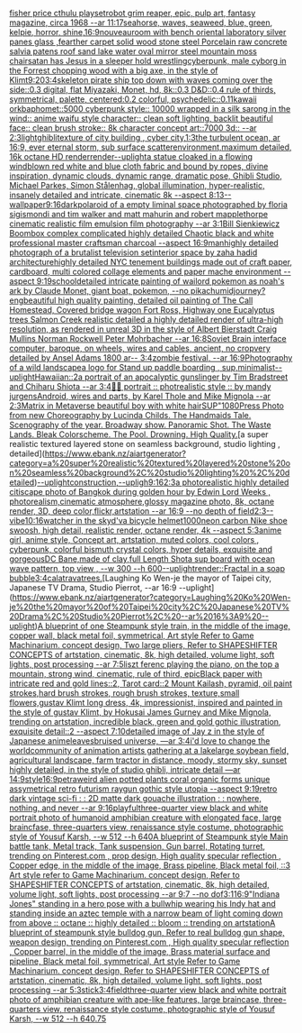 [fisher price cthulu playset](https://www.ebank.nz/aiartgenerator?category=fisher%20price%20cthulu%20playset)[robot grim reaper, epic, pulp art, fantasy magazine, circa 1968 --ar 11:17](https://www.ebank.nz/aiartgenerator?category=robot%20grim%20reaper%2C%20epic%2C%20pulp%20art%2C%20fantasy%20magazine%2C%20circa%201968%20--ar%2011%3A17)[seahorse, waves, seaweed, blue, green, kelpie, horror, shine,](https://www.ebank.nz/aiartgenerator?category=seahorse%2C%20waves%2C%20seaweed%2C%20blue%2C%20green%2C%20kelpie%2C%20horror%2C%20shine%2C)[16:9](https://www.ebank.nz/aiartgenerator?category=16%3A9)[nouveau](https://www.ebank.nz/aiartgenerator?category=nouveau)[room with bench oriental laboratory silver panes glass ,fearther carpet solid wood stone steel Porcelain raw concrete salvia patens roof sand lake water oval mirror steel mountain moss chair](https://www.ebank.nz/aiartgenerator?category=room%20with%20bench%20oriental%20laboratory%20silver%20panes%20glass%20%2Cfearther%20carpet%20solid%20wood%20stone%20steel%20Porcelain%20raw%20concrete%20salvia%20patens%20roof%20sand%20lake%20water%20oval%20mirror%20steel%20mountain%20moss%20chair)[satan has Jesus in a sleeper hold wrestling](https://www.ebank.nz/aiartgenerator?category=satan%20has%20Jesus%20in%20a%20sleeper%20hold%20wrestling)[cyberpunk, male cyborg in the Forrest chopping wood with a big axe, in the style of Klimt](https://www.ebank.nz/aiartgenerator?category=cyberpunk%2C%20male%20cyborg%20in%20the%20Forrest%20chopping%20wood%20with%20a%20big%20axe%2C%20in%20the%20style%20of%20Klimt)[9:20](https://www.ebank.nz/aiartgenerator?category=9%3A20)[3:4](https://www.ebank.nz/aiartgenerator?category=3%3A4)[skeleton pirate ship top down with waves coming over the side::0.3 digital, flat Miyazaki, Monet, hd, 8k::0.3 D&D::0.4 rule of thirds, symmetrical, palette, centered:0.2 colorful, psychedelic::0.1](https://www.ebank.nz/aiartgenerator?category=skeleton%20pirate%20ship%20top%20down%20with%20waves%20coming%20over%20the%20side%3A%3A0.3%20digital%2C%20flat%20Miyazaki%2C%20Monet%2C%20hd%2C%208k%3A%3A0.3%20D%26D%3A%3A0.4%20rule%20of%20thirds%2C%20symmetrical%2C%20palette%2C%20centered%3A0.2%20colorful%2C%20psychedelic%3A%3A0.1)[1](https://www.ebank.nz/aiartgenerator?category=1)[kawaii ork](https://www.ebank.nz/aiartgenerator?category=kawaii%20ork)[baphomet::5000 cyberpunk style:: 10000 wrapped in a silk sarong in the wind:: anime waifu  style character:: clean soft lighting, backlit beautiful face:: clean brush stroke:: 8k character concept art::7000 3d:: --ar 2:3](https://www.ebank.nz/aiartgenerator?category=baphomet%3A%3A5000%20cyberpunk%20style%3A%3A%2010000%20wrapped%20in%20a%20silk%20sarong%20in%20the%20wind%3A%3A%20anime%20waifu%20%20style%20character%3A%3A%20clean%20soft%20lighting%2C%20backlit%20beautiful%20face%3A%3A%20clean%20brush%20stroke%3A%3A%208k%20character%20concept%20art%3A%3A7000%203d%3A%3A%20--ar%202%3A3)[light](https://www.ebank.nz/aiartgenerator?category=light)[ghibli](https://www.ebank.nz/aiartgenerator?category=ghibli)[texture of city building , cyber city,](https://www.ebank.nz/aiartgenerator?category=texture%20of%20city%20building%20%2C%20cyber%20city%2C)[1:3](https://www.ebank.nz/aiartgenerator?category=1%3A3)[the turbulent ocean, ar 16:9, ever eternal storm, sub surface scatterenvironment,maximum detailed, 16k octane HD render](https://www.ebank.nz/aiartgenerator?category=the%20turbulent%20ocean%2C%20ar%2016%3A9%2C%20ever%20eternal%20storm%2C%20sub%20surface%20scatterenvironment%2Cmaximum%20detailed%2C%2016k%20octane%20HD%20render)[render](https://www.ebank.nz/aiartgenerator?category=render)[--uplight](https://www.ebank.nz/aiartgenerator?category=--uplight)[a statue cloaked in a flowing windblown red white and blue cloth fabric and bound by ropes, divine inspiration, dynamic clouds, dynamic range, dramatic pose, Ghibli Studio, Michael Parkes, Simon Stålenhag, global illumination, hyper-realistic, insanely detailed and intricate, cinematic 8k --aspect 8:13](https://www.ebank.nz/aiartgenerator?category=a%20statue%20cloaked%20in%20a%20flowing%20windblown%20red%20white%20and%20blue%20cloth%20fabric%20and%20bound%20by%20ropes%2C%20divine%20inspiration%2C%20dynamic%20clouds%2C%20dynamic%20range%2C%20dramatic%20pose%2C%20Ghibli%20Studio%2C%20Michael%20Parkes%2C%20Simon%20St%C3%A5lenhag%2C%20global%20illumination%2C%20hyper-realistic%2C%20insanely%20detailed%20and%20intricate%2C%20cinematic%208k%20--aspect%208%3A13)[--wallpaper](https://www.ebank.nz/aiartgenerator?category=--wallpaper)[9:16](https://www.ebank.nz/aiartgenerator?category=9%3A16)[dark](https://www.ebank.nz/aiartgenerator?category=dark)[polaroid of a empty liminal space photographed by floria sigismondi and tim walker  and matt mahurin and robert mapplethorpe cinematic realistic film emulsion film photography --ar 3:1](https://www.ebank.nz/aiartgenerator?category=polaroid%20of%20a%20empty%20liminal%20space%20photographed%20by%20floria%20sigismondi%20and%20tim%20walker%20%20and%20matt%20mahurin%20and%20robert%20mapplethorpe%20cinematic%20realistic%20film%20emulsion%20film%20photography%20--ar%203%3A1)[Bill Sienkiewicz Boombox complex complicated highly detailed Chaotic black and white professional master craftsman charcoal --aspect 16:9](https://www.ebank.nz/aiartgenerator?category=Bill%20Sienkiewicz%20Boombox%20complex%20complicated%20highly%20detailed%20Chaotic%20black%20and%20white%20professional%20master%20craftsman%20charcoal%20--aspect%2016%3A9)[man](https://www.ebank.nz/aiartgenerator?category=man)[highly detailed photograph of a brutalist television set](https://www.ebank.nz/aiartgenerator?category=highly%20detailed%20photograph%20of%20a%20brutalist%20television%20set)[interior space by zaha hadid architecture](https://www.ebank.nz/aiartgenerator?category=interior%20space%20by%20zaha%20hadid%20architecture)[highly detailed NYC tenement buildings made out of craft paper, cardboard, multi colored collage elements and paper mache environment --aspect 9:19](https://www.ebank.nz/aiartgenerator?category=highly%20detailed%20NYC%20tenement%20buildings%20made%20out%20of%20craft%20paper%2C%20cardboard%2C%20multi%20colored%20collage%20elements%20and%20paper%20mache%20environment%20--aspect%209%3A19)[school](https://www.ebank.nz/aiartgenerator?category=school)[detailed intricate painting of wailord pokemon as noah's ark by Claude Monet, giant boat, pokemon, --no pikachu](https://www.ebank.nz/aiartgenerator?category=detailed%20intricate%20painting%20of%20wailord%20pokemon%20as%20noah%27s%20ark%20by%20Claude%20Monet%2C%20giant%20boat%2C%20pokemon%2C%20--no%20pikachu)[midjourney?](https://www.ebank.nz/aiartgenerator?category=midjourney%3F)[eng](https://www.ebank.nz/aiartgenerator?category=eng)[beautiful high quality painting, detailed oil painting of The Call Homestead, Covered bridge wagon Fort Ross, Highway one Eucalyptus trees  Salmon Creek realistic detailed a highly detailed render of ultra-high resolution, as rendered in unreal 3D in the style of Albert Bierstadt Craig Mullins Norman Rockwell Peter Mohrbacher --ar 16:8](https://www.ebank.nz/aiartgenerator?category=beautiful%20high%20quality%20painting%2C%20detailed%20oil%20painting%20of%20The%20Call%20Homestead%2C%20Covered%20bridge%20wagon%20Fort%20Ross%2C%20Highway%20one%20Eucalyptus%20trees%20%20Salmon%20Creek%20realistic%20detailed%20a%20highly%20detailed%20render%20of%20ultra-high%20resolution%2C%20as%20rendered%20in%20unreal%203D%20in%20the%20style%20of%20Albert%20Bierstadt%20Craig%20Mullins%20Norman%20Rockwell%20Peter%20Mohrbacher%20--ar%2016%3A8)[Soviet Brain interface computer, baroque,  on wheels, wires and cables,  ancient, no cropvery detailed by Ansel Adams 1800 ar-- 3:4](https://www.ebank.nz/aiartgenerator?category=Soviet%20Brain%20interface%20computer%2C%20baroque%2C%20%20on%20wheels%2C%20wires%20and%20cables%2C%20%20ancient%2C%20no%20cropvery%20detailed%20by%20Ansel%20Adams%201800%20ar--%203%3A4)[zombie festival,  --ar 16:9](https://www.ebank.nz/aiartgenerator?category=zombie%20festival%2C%20%20--ar%2016%3A9)[Photography of a wild landscape](https://www.ebank.nz/aiartgenerator?category=Photography%20of%20a%20wild%20landscape)[a logo for Stand up paddle boarding , sup,minimalist](https://www.ebank.nz/aiartgenerator?category=a%20logo%20for%20Stand%20up%20paddle%20boarding%20%2C%20sup%2Cminimalist)[--uplight](https://www.ebank.nz/aiartgenerator?category=--uplight)[Hawaiian::2](https://www.ebank.nz/aiartgenerator?category=Hawaiian%3A%3A2)[a portrait of an apocalyptic gunslinger by Tim Bradstreet and Chiharu Shiota --ar 3:4](https://www.ebank.nz/aiartgenerator?category=a%20portrait%20of%20an%20apocalyptic%20gunslinger%20by%20Tim%20Bradstreet%20and%20Chiharu%20Shiota%20--ar%203%3A4)[🧛‍♀️  portrait :: photrealistic style :: by mandy jurgens](https://www.ebank.nz/aiartgenerator?category=%F0%9F%A7%9B%E2%80%8D%E2%99%80%EF%B8%8F%20%20portrait%20%3A%3A%20photrealistic%20style%20%3A%3A%20by%20mandy%20jurgens)[Android, wires and parts, by Karel Thole and Mike Mignola --ar 2:3](https://www.ebank.nz/aiartgenerator?category=Android%2C%20wires%20and%20parts%2C%20by%20Karel%20Thole%20and%20Mike%20Mignola%20--ar%202%3A3)[Matrix in Metaverse beautiful boy with white hair](https://www.ebank.nz/aiartgenerator?category=Matrix%20in%20Metaverse%20beautiful%20boy%20with%20white%20hair)[SUP"](https://www.ebank.nz/aiartgenerator?category=SUP%22)[1080](https://www.ebank.nz/aiartgenerator?category=1080)[Press Photo from new Choreography by Lucinda Childs. The Handmaids Tale. Scenography of the year. Broadway show. Panoramic Shot. The Waste Lands. Bleak Colorscheme. The Pool. Drowning. High Quality.](https://www.ebank.nz/aiartgenerator?category=Press%20Photo%20from%20new%20Choreography%20by%20Lucinda%20Childs.%20The%20Handmaids%20Tale.%20Scenography%20of%20the%20year.%20Broadway%20show.%20Panoramic%20Shot.%20The%20Waste%20Lands.%20Bleak%20Colorscheme.%20The%20Pool.%20Drowning.%20High%20Quality.)[a super realistic textured layered stone on seamless background, studio lighting , detailed](https://www.ebank.nz/aiartgenerator?category=a%20super%20realistic%20textured%20layered%20stone%20on%20seamless%20background%2C%20studio%20lighting%20%2C%20detailed)[--uplight](https://www.ebank.nz/aiartgenerator?category=--uplight)[construction,](https://www.ebank.nz/aiartgenerator?category=construction%2C)[--upligh](https://www.ebank.nz/aiartgenerator?category=--upligh)[9:16](https://www.ebank.nz/aiartgenerator?category=9%3A16)[2:3](https://www.ebank.nz/aiartgenerator?category=2%3A3)[a photorealistic highly detailed citiscape photo of Bangkok during golden hour by Edwin Lord Weeks , photorealism,cinematic atmosphere,glossy magazine photo, 8k, octane render, 3D, deep color,flickr,artstation --ar 16:9 --no depth of field](https://www.ebank.nz/aiartgenerator?category=a%20photorealistic%20highly%20detailed%20citiscape%20photo%20of%20Bangkok%20during%20golden%20hour%20by%20Edwin%20Lord%20Weeks%20%2C%20photorealism%2Ccinematic%20atmosphere%2Cglossy%20magazine%20photo%2C%208k%2C%20octane%20render%2C%203D%2C%20deep%20color%2Cflickr%2Cartstation%20--ar%2016%3A9%20--no%20depth%20of%20field)[2:3](https://www.ebank.nz/aiartgenerator?category=2%3A3)[--vibe](https://www.ebank.nz/aiartgenerator?category=--vibe)[10:16](https://www.ebank.nz/aiartgenerator?category=10%3A16)[watcher in the sky](https://www.ebank.nz/aiartgenerator?category=watcher%20in%20the%20sky)[d'va bicycle helmet](https://www.ebank.nz/aiartgenerator?category=d%27va%20bicycle%20helmet)[1000](https://www.ebank.nz/aiartgenerator?category=1000)[neon carbon Nike shoe swoosh, high detail, realistic render, octane render, 4k --aspect 5:3](https://www.ebank.nz/aiartgenerator?category=neon%20carbon%20Nike%20shoe%20swoosh%2C%20high%20detail%2C%20realistic%20render%2C%20octane%20render%2C%204k%20--aspect%205%3A3)[anime girl, anime style, Concept art, artstation, muted colors, cool colors , cyberpunk, colorful bismuth crystal colors, hyper details, exquisite and gorgeous](https://www.ebank.nz/aiartgenerator?category=anime%20girl%2C%20anime%20style%2C%20Concept%20art%2C%20artstation%2C%20muted%20colors%2C%20cool%20colors%20%2C%20cyberpunk%2C%20colorful%20bismuth%20crystal%20colors%2C%20hyper%20details%2C%20exquisite%20and%20gorgeous)[DC Bane,made of clay,full Length Shot](https://www.ebank.nz/aiartgenerator?category=DC%20Bane%2Cmade%20of%20clay%2Cfull%20Length%20Shot)[a sup board with ocean wave pattern, top view , --w 300 --h 600](https://www.ebank.nz/aiartgenerator?category=a%20sup%20board%20with%20ocean%20wave%20pattern%2C%20top%20view%20%2C%20--w%20300%20--h%20600)[--uplight](https://www.ebank.nz/aiartgenerator?category=--uplight)[render::](https://www.ebank.nz/aiartgenerator?category=render%3A%3A)[](https://www.ebank.nz/aiartgenerator?category=)[Fractal in a soap bubble](https://www.ebank.nz/aiartgenerator?category=Fractal%20in%20a%20soap%20bubble)[3:4](https://www.ebank.nz/aiartgenerator?category=3%3A4)[calatrava](https://www.ebank.nz/aiartgenerator?category=calatrava)[trees.](https://www.ebank.nz/aiartgenerator?category=trees.)[Laughing Ko Wen-je the mayor of Taipei city, Japanese TV Drama, Studio Pierrot, --ar 16:9 --uplight](https://www.ebank.nz/aiartgenerator?category=Laughing%20Ko%20Wen-je%20the%20mayor%20of%20Taipei%20city%2C%20Japanese%20TV%20Drama%2C%20Studio%20Pierrot%2C%20--ar%2016%3A9%20--uplight)[A blueprint of one Steampunk style train,   in the middle of the image,  copper wall, black metal foil, symmetrical,  Art style Refer to Game Machinarium.  concept design, Two large pliers, Refer to SHAPESHIFTER CONCEPTS  of artstation, cinematic,  8k, high detailed,  volume light,  soft lights,  post processing    --ar 7:5](https://www.ebank.nz/aiartgenerator?category=A%20blueprint%20of%20one%20Steampunk%20style%20train%2C%20%20%20in%20the%20middle%20of%20the%20image%2C%20%20copper%20wall%2C%20black%20metal%20foil%2C%20symmetrical%2C%20%20Art%20style%20Refer%20to%20Game%20Machinarium.%20%20concept%20design%2C%20Two%20large%20pliers%2C%20Refer%20to%20SHAPESHIFTER%20CONCEPTS%20%20of%20artstation%2C%20cinematic%2C%20%208k%2C%20high%20detailed%2C%20%20volume%20light%2C%20%20soft%20lights%2C%20%20post%20processing%20%20%20%20--ar%207%3A5)[liszt ferenc playing the piano, on the top a mountain, strong wind, cinematic, rule of third, epic](https://www.ebank.nz/aiartgenerator?category=liszt%20ferenc%20playing%20the%20piano%2C%20on%20the%20top%20a%20mountain%2C%20strong%20wind%2C%20cinematic%2C%20rule%20of%20third%2C%20epic)[Black paper with intricate red and gold lines::2, Tarot card::2 Mount Kailash, pyramid, oil paint strokes,hard brush strokes, rough brush strokes, texture,small flowers,gustav Klimt long dress, 4k, impressionist, inspired and painted in the style of gustav Klimt, by Hokusai James Gurney and Mike Mignola, trending on artstation, incredible black, green and gold gothic illustration, exquisite detail::2 --aspect 7:10](https://www.ebank.nz/aiartgenerator?category=Black%20paper%20with%20intricate%20red%20and%20gold%20lines%3A%3A2%2C%20Tarot%20card%3A%3A2%20Mount%20Kailash%2C%20pyramid%2C%20oil%20paint%20strokes%2Chard%20brush%20strokes%2C%20rough%20brush%20strokes%2C%20texture%2Csmall%20flowers%2Cgustav%20Klimt%20long%20dress%2C%204k%2C%20impressionist%2C%20inspired%20and%20painted%20in%20the%20style%20of%20gustav%20Klimt%2C%20by%20Hokusai%20James%20Gurney%20and%20Mike%20Mignola%2C%20trending%20on%20artstation%2C%20incredible%20black%2C%20green%20and%20gold%20gothic%20illustration%2C%20exquisite%20detail%3A%3A2%20--aspect%207%3A10)[detailed image of Jay z in the style of Japanese anime](https://www.ebank.nz/aiartgenerator?category=detailed%20image%20of%20Jay%20z%20in%20the%20style%20of%20Japanese%20anime)[leaves](https://www.ebank.nz/aiartgenerator?category=leaves)[bruised universe, —ar 3:4](https://www.ebank.nz/aiartgenerator?category=bruised%20universe%2C%20%E2%80%94ar%203%3A4)[i'd love to change the world](https://www.ebank.nz/aiartgenerator?category=i%27d%20love%20to%20change%20the%20world)[community of animation artists gathering at a lake](https://www.ebank.nz/aiartgenerator?category=community%20of%20animation%20artists%20gathering%20at%20a%20lake)[large soybean field, agricultural landscape, farm tractor in distance, moody, stormy sky, sunset highly detailed, in the style of studio ghibli, intricate detail —ar 14:9](https://www.ebank.nz/aiartgenerator?category=large%20soybean%20field%2C%20agricultural%20landscape%2C%20farm%20tractor%20in%20distance%2C%20moody%2C%20stormy%20sky%2C%20sunset%20highly%20detailed%2C%20in%20the%20style%20of%20studio%20ghibli%2C%20intricate%20detail%20%E2%80%94ar%2014%3A9)[style](https://www.ebank.nz/aiartgenerator?category=style)[16:9](https://www.ebank.nz/aiartgenerator?category=16%3A9)[petra](https://www.ebank.nz/aiartgenerator?category=petra)[weird alien potted plants coral organic forms unique assymetrical  retro futurism raygun gothic style utopia --aspect 9:19](https://www.ebank.nz/aiartgenerator?category=weird%20alien%20potted%20plants%20coral%20organic%20forms%20unique%20assymetrical%20%20retro%20futurism%20raygun%20gothic%20style%20utopia%20--aspect%209%3A19)[retro dark vintage sci-fi : : 2D matte dark gouache illustration : : nowhere, nothing, and never  --ar 9:16](https://www.ebank.nz/aiartgenerator?category=retro%20dark%20vintage%20sci-fi%20%3A%20%3A%202D%20matte%20dark%20gouache%20illustration%20%3A%20%3A%20nowhere%2C%20nothing%2C%20and%20never%20%20--ar%209%3A16)[playful](https://www.ebank.nz/aiartgenerator?category=playful)[three-quarter view black and white portrait photo of humanoid amphibian creature with elongated face, large braincfase, three-quarters view, renaissance style costume, photographic style of Yousuf Karsh, --w 512 --h 640](https://www.ebank.nz/aiartgenerator?category=three-quarter%20view%20black%20and%20white%20portrait%20photo%20of%20humanoid%20amphibian%20creature%20with%20elongated%20face%2C%20large%20braincfase%2C%20three-quarters%20view%2C%20renaissance%20style%20costume%2C%20photographic%20style%20of%20Yousuf%20Karsh%2C%20--w%20512%20--h%20640)[A blueprint of Steampunk style Main battle tank,  Metal track,  Tank suspension, Gun barrel, Rotating turret, trending on Pinterest.com  , prop design, High quality specular reflection , Copper  edge, in the middle of the image, Brass pipeline,  Black metal foil,  ::3  Art style refer to Game Machinarium.  concept design, Refer to SHAPESHIFTER CONCEPTS  of artstation, cinematic,  8k, high detailed,  volume light,  soft lights,  post processing    --ar 9:7   --no dof](https://www.ebank.nz/aiartgenerator?category=A%20blueprint%20of%20Steampunk%20style%20Main%20battle%20tank%2C%20%20Metal%20track%2C%20%20Tank%20suspension%2C%20Gun%20barrel%2C%20Rotating%20turret%2C%20trending%20on%20Pinterest.com%20%20%2C%20prop%20design%2C%20High%20quality%20specular%20reflection%20%2C%20Copper%20%20edge%2C%20in%20the%20middle%20of%20the%20image%2C%20Brass%20pipeline%2C%20%20Black%20metal%20foil%2C%20%20%3A%3A3%20%20Art%20style%20refer%20to%20Game%20Machinarium.%20%20concept%20design%2C%20Refer%20to%20SHAPESHIFTER%20CONCEPTS%20%20of%20artstation%2C%20cinematic%2C%20%208k%2C%20high%20detailed%2C%20%20volume%20light%2C%20%20soft%20lights%2C%20%20post%20processing%20%20%20%20--ar%209%3A7%20%20%20--no%20dof)[3:1](https://www.ebank.nz/aiartgenerator?category=3%3A1)[16:9](https://www.ebank.nz/aiartgenerator?category=16%3A9)["Indiana Jones" standing in a hero pose with a bullwhip wearing his Indy hat and standing inside an aztec temple with a narrow beam of light coming down from above  :: octane :: highly detailed :: bloom :: trending on artstation](https://www.ebank.nz/aiartgenerator?category=%22Indiana%20Jones%22%20standing%20in%20a%20hero%20pose%20with%20a%20bullwhip%20wearing%20his%20Indy%20hat%20and%20standing%20inside%20an%20aztec%20temple%20with%20a%20narrow%20beam%20of%20light%20coming%20down%20from%20above%20%20%3A%3A%20octane%20%3A%3A%20highly%20detailed%20%3A%3A%20bloom%20%3A%3A%20trending%20on%20artstation)[A blueprint of steampunk style bulldog gun, Refer to real bulldog gun shape,  weapon design, trending on Pinterest.com , High quality specular reflection ,  Copper  barrel, in the middle of the image, Brass material surface and pipeline,  Black metal foil, symmetrical,  Art style Refer to Game Machinarium.  concept design, Refer to SHAPESHIFTER CONCEPTS  of artstation, cinematic,  8k, high detailed,  volume light,  soft lights,  post processing    --ar 5:3](https://www.ebank.nz/aiartgenerator?category=A%20blueprint%20of%20steampunk%20style%20bulldog%20gun%2C%20Refer%20to%20real%20bulldog%20gun%20shape%2C%20%20weapon%20design%2C%20trending%20on%20Pinterest.com%20%2C%20High%20quality%20specular%20reflection%20%2C%20%20Copper%20%20barrel%2C%20in%20the%20middle%20of%20the%20image%2C%20Brass%20material%20surface%20and%20pipeline%2C%20%20Black%20metal%20foil%2C%20symmetrical%2C%20%20Art%20style%20Refer%20to%20Game%20Machinarium.%20%20concept%20design%2C%20Refer%20to%20SHAPESHIFTER%20CONCEPTS%20%20of%20artstation%2C%20cinematic%2C%20%208k%2C%20high%20detailed%2C%20%20volume%20light%2C%20%20soft%20lights%2C%20%20post%20processing%20%20%20%20--ar%205%3A3)[stick](https://www.ebank.nz/aiartgenerator?category=stick)[3:4](https://www.ebank.nz/aiartgenerator?category=3%3A4)[field](https://www.ebank.nz/aiartgenerator?category=field)[three-quarter view black and white portrait photo of amphibian creature with ape-like features, large braincase, three-quarters view, renaissance style costume, photographic style of Yousuf Karsh, --w 512 --h 640](https://www.ebank.nz/aiartgenerator?category=three-quarter%20view%20black%20and%20white%20portrait%20photo%20of%20amphibian%20creature%20with%20ape-like%20features%2C%20large%20braincase%2C%20three-quarters%20view%2C%20renaissance%20style%20costume%2C%20photographic%20style%20of%20Yousuf%20Karsh%2C%20--w%20512%20--h%20640)[.75](https://www.ebank.nz/aiartgenerator?category=.75)